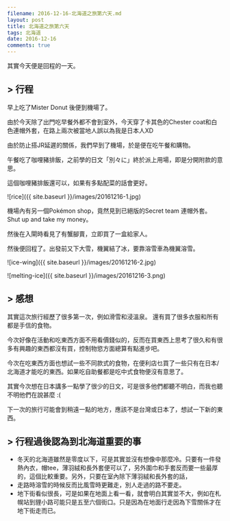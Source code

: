 ```yaml
---
filename: 2016-12-16-北海道之旅第六天.md
layout: post
title: 北海道之旅第六天
tags: 北海道
date: 2016-12-16
comments: true
---
```

其實今天便是回程的一天。

## > 行程

早上吃了Mister Donut 後便到機場了。

由於今天除了出門吃早餐外都不會到室外，今天穿了卡其色的Chester coat和白色連帽外套，在路上兩次被當地人誤以為我是日本人XD

由於防止搭JR延遲的關係，我們早到了機場，於是便在吃午餐和購物。

午餐吃了咖哩豬排飯，之前學的日文「別々に」終於派上用場，即是分開附款的意思。

這個咖哩豬排飯還可以，如果有多點配菜的話會更好。

![rice]({{ site.baseurl }}/images/20161216-1.jpg)

機場內有另一個Pokémon shop，竟然見到已絕版的Secret team 連帽外套。Shut up and take my money。

然後在入閘時看見了有蟹腳賣，立即買了一盒給家人。

然後便回程了。出發前又下大雪，機翼結了冰，要靠溶雪車為機翼溶雪。

![ice-wing]({{ site.baseurl }}/images/20161216-2.jpg)

![melting-ice]({{ site.baseurl }}/images/20161216-3.png)

## > 感想

其實這次旅行經歷了很多第一次，例如滑雪和浸溫泉。
還有買了很多衣服和所有都是手信的食物。

今次好像在活動和吃東西方面不用看價錢似的，反而在買東西上思考了很久和有很多有興趣的東西都沒有買，控制物慾方面總算有點進步吧。

今次在吃東西方面也想試一些不同款式的食物，在便利店乜買了一些只有在日本/北海道才能吃的東西。如果吃自助餐都是吃中式食物便沒有意思了。

其實今次想在日本講多一點學了很少的日文，可是很多他們都聽不明白，而我也聽不明他們在說甚麼 :(

下一次的旅行可能會到稍遠一點的地方，應該不是台灣或日本了，想試一下新的東西。

## > 行程過後認為到北海道重要的事

* 冬天的北海道雖然是零度以下，可是其實並沒有想像中那麼冷。只要有一件發熱內衣，帽tee，薄羽絨和長外套便可以了，另外圍巾和手套反而要一些最厚的，這個比較重要。另外，只要在室內除下薄羽絨和長外套的話，
* 走路時溶雪的時候反而比風雪時更難走，別人走過的路不要走。
* 地下街看似很長，可是如果在地面上看一看，就會明白其實並不大，例如在札幌站到貍小路可能只是五至六個街口。只是因為在地面行走因為下雪關係才在地下街走而已。
